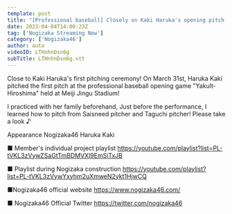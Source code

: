 ```yaml
---
template: post
title: "[Professional baseball] Closely on Kaki Haruka's opening pitch! [Yakult - Hiroshima]"
date: 2023-04-04T14:00:23Z
tag: ['Nogizaka Streaming Now']
category: ['Nogizaka46']
author: auto 
videoID: LTHnhnDsn6g
subTitle: LTHnhnDsn6g.vtt
---
```

Close to Kaki Haruka's first pitching ceremony!
On March 31st, Haruka Kaki pitched the first pitch at the professional baseball opening game "Yakult-Hiroshima" held at Meiji Jingu Stadium!

I practiced with her family beforehand,
Just before the performance, I learned how to pitch from Saisneed pitcher and Taguchi pitcher!
Please take a look ♪

Appearance
Nogizaka46 Haruka Kaki

■ Member's individual project playlist
https://youtube.com/playlist?list=PL-tVKL3zVywZSaGtTmBDMVXl9EmSiTxJB

■ Playlist during Nogizaka construction
https://youtube.com/playlist?list=PL-tVKL3zVywYxyhm2uXmweN2ykt1HjwCQ

■Nogizaka46 official website
https://www.nogizaka46.com/

■ Nogizaka46 Official Twitter
https://twitter.com/nogizaka46